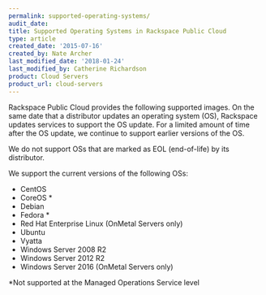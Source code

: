 ```yaml
---
permalink: supported-operating-systems/
audit_date:
title: Supported Operating Systems in Rackspace Public Cloud
type: article
created_date: '2015-07-16'
created_by: Nate Archer
last_modified_date: '2018-01-24'
last_modified_by: Catherine Richardson
product: Cloud Servers
product_url: cloud-servers
---
```


Rackspace Public Cloud provides the following supported images. 
On the same date that a distributor updates an operating system (OS), Rackspace updates services to support 
the OS update. For a limited amount of time after the OS update, we continue to support earlier versions of the OS.

We do not support OSs that are marked as EOL (end-of-life) by its distributor.

We support the current versions of the following OSs:

-   CentOS
-   CoreOS *
-   Debian
-   Fedora *
-   Red Hat Enterprise Linux (OnMetal Servers only)
-   Ubuntu
-   Vyatta
-   Windows Server 2008 R2
-   Windows Server 2012 R2
-   Windows Server 2016 (OnMetal Servers only)

*Not supported at the Managed Operations Service level
